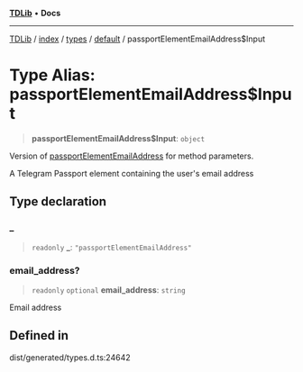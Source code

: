 [**TDLib**](../../../../../../README.md) • **Docs**

***

[TDLib](../../../../../../modules.md) / [index](../../../../../README.md) / [types](../../../README.md) / [default](../README.md) / passportElementEmailAddress$Input

# Type Alias: passportElementEmailAddress$Input

> **passportElementEmailAddress$Input**: `object`

Version of [passportElementEmailAddress](passportElementEmailAddress.md) for method parameters.

A Telegram Passport element containing the user's email address

## Type declaration

### \_

> `readonly` **\_**: `"passportElementEmailAddress"`

### email\_address?

> `readonly` `optional` **email\_address**: `string`

Email address

## Defined in

dist/generated/types.d.ts:24642
